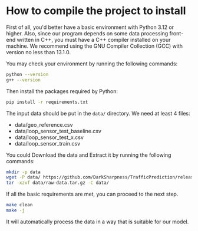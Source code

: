# How to compile the project to install

First of all, you'd better have a basic environment with Python 3.12 or higher. Also, since our program depends on some data processing front-end written in C++, you must have a C++ compiler installed on your machine. We recommend using the GNU Compiler Collection (GCC) with version no less than 13.1.0.

You may check your environment by running the following commands:

```bash
python --version
g++ --version
```

Then install the packages required by Python:

```bash
pip install -r requirements.txt
```

The input data should be put in the `data/` directory. We need at least 4 files:

- data/geo_reference.csv
- data/loop_sensor_test_baseline.csv
- data/loop_sensor_test_x.csv
- data/loop_sensor_train.csv

You could Download the data and Extract it by running the following commands:

```bash
mkdir -p data
wget -P data/ https://github.com/DarkSharpness/TrafficPrediction/releases/download/Raw-Data/raw-data.tar.gz
tar -xzvf data/raw-data.tar.gz -C data/
```

If all the basic requirements are met, you can proceed to the next step.

```bash
make clean
make -j
```

It will automatically process the data in a way that is suitable for our model. 
